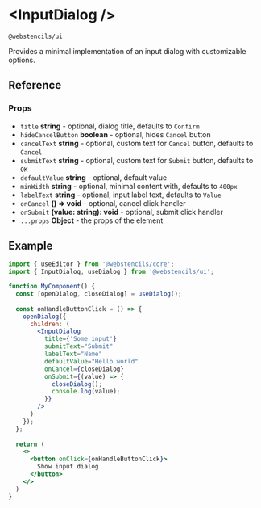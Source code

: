 # <InputDialog \/>

`@webstencils/ui`

Provides a minimal implementation of an input dialog with customizable options.

## Reference

### Props

- `title` **string** - optional, dialog title, defaults to `Confirm`
- `hideCancelButton` **boolean** - optional, hides `Cancel` button
- `cancelText` **string** - optional, custom text for `Cancel` button, defaults to `Cancel`
- `submitText` **string** - optional, custom text for `Submit` button, defaults to `OK`
- `defaultValue` **string** - optional, default value
- `minWidth` **string** - optional, minimal content with, defaults to `400px`
- `labelText` **string** - optional, input label text, defaults to `Value`
- `onCancel` **() => void** - optional, cancel click handler
- `onSubmit` **(value: string): void** - optional, submit click handler
- `...props` **Object** - the props of the element

## Example

```jsx
import { useEditor } from '@webstencils/core';
import { InputDialog, useDialog } from '@webstencils/ui';

function MyComponent() {
  const [openDialog, closeDialog] = useDialog();
  
  const onHandleButtonClick = () => {
    openDialog({
      children: (
        <InputDialog
          title={'Some input'}
          submitText="Submit"
          labelText="Name"
          defaultValue="Hello world"
          onCancel={closeDialog}
          onSubmit={(value) => {
            closeDialog();
            console.log(value);
          }}
        />
      )
    });
  };
  
  return (
    <>
      <button onClick={onHandleButtonClick}>
        Show input dialog
      </button>
    </>
  )
}
```
